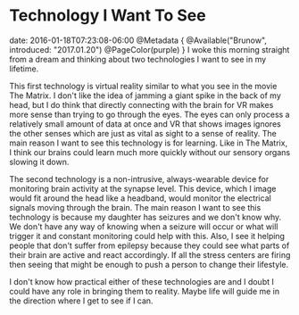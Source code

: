 # Technology I Want To See
date: 2016-01-18T07:23:08-06:00
@Metadata {
  @Available("Brunow", introduced: "2017.01.20")
  @PageColor(purple)
}
I woke this morning straight from a dream and thinking about two technologies I want to see in my lifetime. 

This first technology is virtual reality similar to what you see in the movie The Matrix. I don't like the idea of jamming a giant spike in the back of my head, but I do think that directly connecting with the brain for VR makes more sense than trying to go through the eyes. The eyes can only process a relatively small amount of data at once and VR that shows images ignores the other senses which are just as vital as sight to a sense of reality. The main reason I want to see this technology is for learning. Like in The Matrix, I think our brains could learn much more quickly without our sensory organs slowing it down.

The second technology is a non-intrusive, always-wearable device for monitoring brain activity at the synapse level. This device, which I image would fit around the head like a headband, would monitor the electrical signals moving through the brain. The main reason I want to see this technology is because my daughter has seizures and we don't know why. We don't have any way of knowing when a seizure will occur or what will trigger it and constant monitoring could help with this. Also, I see it helping people that don't suffer from epilepsy because they could see what parts of their brain are active and react accordingly. If all the stress centers are firing then seeing that might be enough to push a person to change their lifestyle.

I don't know how practical either of these technologies are and I doubt I could have any role in bringing them to reality. Maybe life will guide me in the direction where I get to see if I can. 
